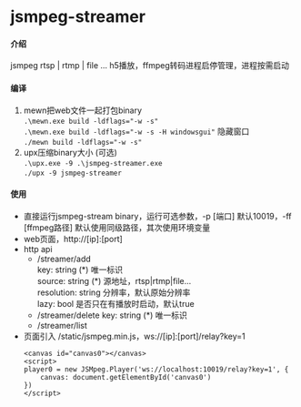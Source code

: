 # jsmpeg-streamer

#### 介绍
jsmpeg rtsp | rtmp | file ... h5播放，ffmpeg转码进程启停管理，进程按需启动  

#### 编译

1.  mewn把web文件一起打包binary  
    `.\mewn.exe build -ldflags="-w -s"`  
    `.\mewn.exe build -ldflags="-w -s -H windowsgui"` 隐藏窗口  
    `./mewn build -ldflags="-w -s"`
2.  upx压缩binary大小 (可选)  
    `.\upx.exe -9 .\jsmpeg-streamer.exe`  
    `./upx -9 jsmpeg-streamer`

#### 使用

- 直接运行jsmpeg-stream binary，运行可选参数，-p [端口] 默认10019，-ff [ffmpeg路径] 默认使用同级路径，其次使用环境变量
- web页面，http://[ip]:[port]
- http api
  - /streamer/add  
    key: string (\*) 唯一标识  
    source: string (\*) 源地址，rtsp|rtmp|file...  
    resolution: string 分辨率，默认原始分辨率  
    lazy: bool 是否只在有播放时启动，默认true
  - /streamer/delete
    key: string (\*) 唯一标识
  - /streamer/list
- 页面引入 /static/jsmpeg.min.js，ws://[ip]:[port]/relay?key=1  
    ````
    <canvas id="canvas0"></canvas>
    <script>
    player0 = new JSMpeg.Player('ws://localhost:10019/relay?key=1', {
        canvas: document.getElementById('canvas0')
    })
    </script>
    ````
